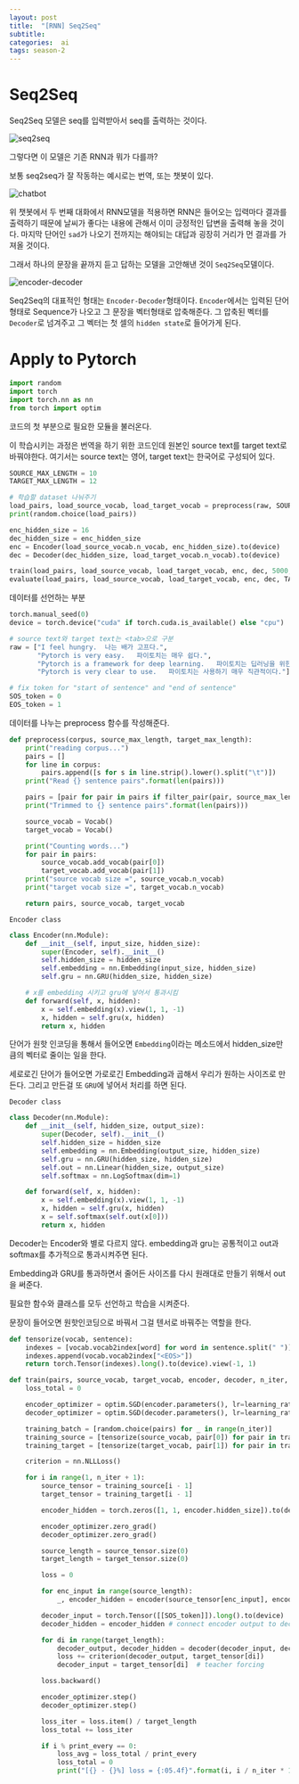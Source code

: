 ```yaml
---
layout: post
title:  "[RNN] Seq2Seq"
subtitle:   
categories:  ai
tags: season-2
---
```


# Seq2Seq
Seq2Seq 모델은 seq를 입력받아서 seq를 출력하는 것이다. 

![seq2seq](/assets/img/posts/seq2seq.png)

그렇다면 이 모델은 기존 RNN과 뭐가 다를까?

보통 seq2seq가 잘 작동하는 예시로는 번역, 또는 챗봇이 있다.

![chatbot](/assets/img/posts/chatbot.png)

위 챗봇에서 두 번째 대화에서 RNN모델을 적용하면 RNN은 들어오는 입력마다 결과를 출력하기 때문에 날씨가 좋다는 내용에 관해서 이미 긍정적인 답변을 출력해 놓을 것이다. 마지막 단어인 `sad`가 나오기 전까지는 해야되는 대답과 굉장히 거리가 먼 결과를 가져올 것이다.

그래서 하나의 문장을 끝까지 듣고 답하는 모델을 고안해낸 것이 `Seq2Seq`모델이다.

![encoder-decoder](/assets/img/posts/encoder-decoder.png)

Seq2Seq의 대표적인 형태는 `Encoder-Decoder`형태이다. `Encoder`에서는 입력된 단어형태로 Sequence가 나오고 그 문장을 벡터형태로 압축해준다. 그 압축된 벡터를 `Decoder`로 넘겨주고 그 벡터는 첫 셀의 `hidden state`로 들어가게 된다.

# Apply to Pytorch

```py
import random
import torch
import torch.nn as nn
from torch import optim
```
코드의 첫 부분으로 필요한 모듈을 불러온다.

이 학습시키는 과정은 번역을 하기 위한 코드인데 원본인 source text를 target text로 바꿔야한다. 여기서는 source text는 영어, target text는 한국어로 구성되어 있다.
```py
SOURCE_MAX_LENGTH = 10
TARGET_MAX_LENGTH = 12

# 학습할 dataset 나눠주기
load_pairs, load_source_vocab, load_target_vocab = preprocess(raw, SOURCE_MAX_LENGTH, TARGET_MAX_LENGTH)
print(random.choice(load_pairs))

enc_hidden_size = 16
dec_hidden_size = enc_hidden_size
enc = Encoder(load_source_vocab.n_vocab, enc_hidden_size).to(device)
dec = Decoder(dec_hidden_size, load_target_vocab.n_vocab).to(device)

train(load_pairs, load_source_vocab, load_target_vocab, enc, dec, 5000, print_every=1000)
evaluate(load_pairs, load_source_vocab, load_target_vocab, enc, dec, TARGET_MAX_LENGTH)
```

데이터를 선언하는 부분
```py
torch.manual_seed(0)
device = torch.device("cuda" if torch.cuda.is_available() else "cpu")

# source text와 target text는 <tab>으로 구분
raw = ["I feel hungry.	나는 배가 고프다.",
       "Pytorch is very easy.	파이토치는 매우 쉽다.",
       "Pytorch is a framework for deep learning.	파이토치는 딥러닝을 위한 프레임워크이다.",
       "Pytorch is very clear to use.	파이토치는 사용하기 매우 직관적이다."]
```
```py
# fix token for "start of sentence" and "end of sentence"
SOS_token = 0
EOS_token = 1
```

데이터를 나누는 preprocess 함수를 작성해준다.
```py
def preprocess(corpus, source_max_length, target_max_length):
    print("reading corpus...")
    pairs = []
    for line in corpus:
        pairs.append([s for s in line.strip().lower().split("\t")])
    print("Read {} sentence pairs".format(len(pairs)))

    pairs = [pair for pair in pairs if filter_pair(pair, source_max_length, target_max_length)]
    print("Trimmed to {} sentence pairs".format(len(pairs)))

    source_vocab = Vocab()
    target_vocab = Vocab()

    print("Counting words...")
    for pair in pairs:
        source_vocab.add_vocab(pair[0])
        target_vocab.add_vocab(pair[1])
    print("source vocab size =", source_vocab.n_vocab)
    print("target vocab size =", target_vocab.n_vocab)

    return pairs, source_vocab, target_vocab
```
`Encoder class`
```py
class Encoder(nn.Module):
    def __init__(self, input_size, hidden_size):
        super(Encoder, self).__init__()
        self.hidden_size = hidden_size
        self.embedding = nn.Embedding(input_size, hidden_size)
        self.gru = nn.GRU(hidden_size, hidden_size)

    # x를 embedding 시키고 gru에 넣어서 통과시킴
    def forward(self, x, hidden):
        x = self.embedding(x).view(1, 1, -1)
        x, hidden = self.gru(x, hidden)
        return x, hidden
```
단어가 원핫 인코딩을 통해서 들어오면 `Embedding`이라는 메소드에서 hidden_size만큼의 벡터로 줄이는 일을 한다.

세로로긴 단어가 들어오면 가로로긴 Embedding과 곱해서 우리가 원하는 사이즈로 만든다. 그리고 만든걸 또 `GRU`에 넣어서 처리를 하면 된다.

`Decoder class`
```py
class Decoder(nn.Module):
    def __init__(self, hidden_size, output_size):
        super(Decoder, self).__init__()
        self.hidden_size = hidden_size
        self.embedding = nn.Embedding(output_size, hidden_size)
        self.gru = nn.GRU(hidden_size, hidden_size)
        self.out = nn.Linear(hidden_size, output_size)
        self.softmax = nn.LogSoftmax(dim=1)

    def forward(self, x, hidden):
        x = self.embedding(x).view(1, 1, -1)
        x, hidden = self.gru(x, hidden)
        x = self.softmax(self.out(x[0]))
        return x, hidden
```
Decoder는 Encoder와 별로 다르지 않다. embedding과 gru는 공통적이고 out과 softmax를 추가적으로 통과시켜주면 된다.

Embedding과 GRU를 통과하면서 줄어든 사이즈를 다시 원래대로 만들기 위해서 out을 써준다.

필요한 함수와 클래스를 모두 선언하고 학습을 시켜준다.

문장이 들어오면 원핫인코딩으로 바꿔서 그걸 텐서로 바꿔주는 역할을 한다.
```py
def tensorize(vocab, sentence):
    indexes = [vocab.vocab2index[word] for word in sentence.split(" ")]
    indexes.append(vocab.vocab2index["<EOS>"])
    return torch.Tensor(indexes).long().to(device).view(-1, 1)
```
```py
def train(pairs, source_vocab, target_vocab, encoder, decoder, n_iter, print_every=1000, learning_rate=0.01):
    loss_total = 0

    encoder_optimizer = optim.SGD(encoder.parameters(), lr=learning_rate)
    decoder_optimizer = optim.SGD(decoder.parameters(), lr=learning_rate)

    training_batch = [random.choice(pairs) for _ in range(n_iter)]
    training_source = [tensorize(source_vocab, pair[0]) for pair in training_batch]
    training_target = [tensorize(target_vocab, pair[1]) for pair in training_batch]

    criterion = nn.NLLLoss()

    for i in range(1, n_iter + 1):
        source_tensor = training_source[i - 1]
        target_tensor = training_target[i - 1]

        encoder_hidden = torch.zeros([1, 1, encoder.hidden_size]).to(device)

        encoder_optimizer.zero_grad()
        decoder_optimizer.zero_grad()

        source_length = source_tensor.size(0)
        target_length = target_tensor.size(0)

        loss = 0

        for enc_input in range(source_length):
            _, encoder_hidden = encoder(source_tensor[enc_input], encoder_hidden)

        decoder_input = torch.Tensor([[SOS_token]]).long().to(device)
        decoder_hidden = encoder_hidden # connect encoder output to decoder input

        for di in range(target_length):
            decoder_output, decoder_hidden = decoder(decoder_input, decoder_hidden)
            loss += criterion(decoder_output, target_tensor[di])
            decoder_input = target_tensor[di]  # teacher forcing

        loss.backward()

        encoder_optimizer.step()
        decoder_optimizer.step()

        loss_iter = loss.item() / target_length
        loss_total += loss_iter

        if i % print_every == 0:
            loss_avg = loss_total / print_every
            loss_total = 0
            print("[{} - {}%] loss = {:05.4f}".format(i, i / n_iter * 100, loss_avg))
```